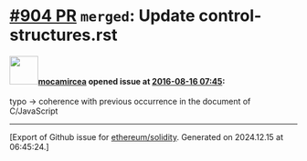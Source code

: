 # [\#904 PR](https://github.com/ethereum/solidity/pull/904) `merged`: Update control-structures.rst

#### <img src="https://avatars.githubusercontent.com/u/10176071?u=781dbe38cabab18600836b26cc73260fe31848b1&v=4" width="50">[mocamircea](https://github.com/mocamircea) opened issue at [2016-08-16 07:45](https://github.com/ethereum/solidity/pull/904):

typo -> coherence with previous occurrence in the document of C/JavaScript





-------------------------------------------------------------------------------



[Export of Github issue for [ethereum/solidity](https://github.com/ethereum/solidity). Generated on 2024.12.15 at 06:45:24.]
